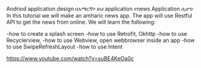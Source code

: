 Andriod application design በአማርኛ። ይህ application የnews Application ሲሆን፡ In this tutorial we will make an amharic news app. 
The app will use Restful API to get the news from online. We will learn the following: 

-how to create a splash screen 
-how to use Retrofit, Okhttp 
-how to use Recyclerview,
 -how to use Webview, open webbrowser inside an app 
 -how to use SwipeRefreshLayout 
 -how to use Intent
 
 
 https://www.youtube.com/watch?v=suBE4KeOa0c
